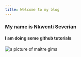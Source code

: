 ```yaml
---
title: Welcome to my blog
---
```

### My name is Nkwenti Severian
#### I am doing some github tutorials 
![a picture of maitre gims](https://upload.wikimedia.org/wikipedia/commons/3/3a/Maitre_Gims.png)
